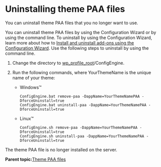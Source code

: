 # Uninstalling theme PAA files

You can uninstall theme PAA files that you no longer want to use.

You can uninstall theme PAA files by using the Configuration Wizard or by using the command line. To uninstall by using the Configuration Wizard, learn more about how to [Install and uninstall add-ons using the Configuration Wizard](../install/inst_cw_addons.md#). Use the following steps to uninstall by using the command line.

1.  Change the directory to [wp\_profile\_root](../reference/wpsdirstr.md#wp_profile_root)/ConfigEngine.

2.  Run the following commands, where YourThemeName is the unique name of your theme:

    -   Windows™

        ```
        ConfigEngine.bat remove-paa -DappName=YourThemeNamePAA -DforceUninstall=true
        ConfigEngine.bat uninstall-paa -DappName=YourThemeNamePAA -DforceUninstall=true
        ```

    -   Linux™

        ```
        ConfigEngine.sh remove-paa -DappName=YourThemeNamePAA -DforceUninstall=true
        ConfigEngine.sh uninstall-paa -DappName=YourThemeNamePAA -DforceUninstall=true
        ```


The theme PAA file is no longer installed on the server.

**Parent topic:**[Theme PAA files](../dev-theme/themeopt_themedev_exportedpaa.md)

